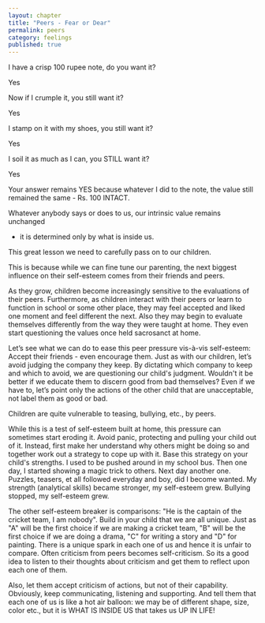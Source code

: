 ```yaml
---
layout: chapter
title: "Peers - Fear or Dear"
permalink: peers
category: feelings
published: true
---
```


I have a crisp 100 rupee note, do you want it?

Yes

Now if I crumple it, you still want it?

Yes

I stamp on it with my shoes, you still want it?

Yes

I soil it as much as I can, you STILL want it?

Yes

Your answer remains YES because whatever I did to the note, 
the value still remained the same - Rs. 100 INTACT.

Whatever anybody says or does to us, our intrinsic value remains unchanged
- it is determined only by what is inside us.

This great lesson we need to carefully pass on to our children.

This is because while we can fine tune our parenting, the next biggest
influence on their self-esteem comes from their friends and peers.

As they grow, children become increasingly sensitive to the evaluations of their peers. Furthermore, as children interact with their peers or learn to function in school or some other place, they may feel accepted and liked one moment and feel different the next. Also they may begin to evaluate themselves differently from the way they were taught at home. They even start questioning the values once held sacrosanct at home.

Let’s see what we can do to ease this peer pressure vis-à-vis self-esteem: 
Accept their friends - even encourage them. Just as with our children, let’s avoid judging the company they keep. By dictating which company to keep and which to avoid, we are questioning our child's judgment. Wouldn't it be better if we educate them to discern good from bad themselves? Even if we have to, let’s point only the actions of the other child 
that are unacceptable, not label them as good or bad.

Children are quite vulnerable to teasing, bullying, etc., by peers.

While this is a test of self-esteem built at home, this pressure can sometimes start eroding it. Avoid panic, protecting and pulling your child out of it. Instead, first make her understand why others might be doing so and together work out a strategy to cope up with it. Base this strategy on your child's strengths. I used to be pushed around in my school bus. Then one day, I started showing a magic trick to others. Next day another one. Puzzles, teasers, et all followed everyday and boy, did I become wanted. My strength (analytical skills) became stronger, my self-esteem grew. Bullying stopped, my self-esteem grew.

The other self-esteem breaker is comparisons: "He is the captain of the cricket team, I am nobody". Build in your child that we are all unique. Just as "A" will be the first choice if we are making a cricket team, "B" will be the first choice if we are doing a drama, "C" for writing a story and "D" for painting. There is a unique spark in each one of us and hence it is unfair to compare. Often criticism from peers becomes self-criticism. So its a good idea to listen to their thoughts about criticism and get them to reflect upon each one of them.

Also, let them accept criticism of actions, but not of their capability. Obviously, keep communicating, listening and supporting. And tell them that each one of us is like a hot air balloon: we may be of different shape, size, color etc., but it is WHAT IS INSIDE US that takes us UP IN LIFE!
